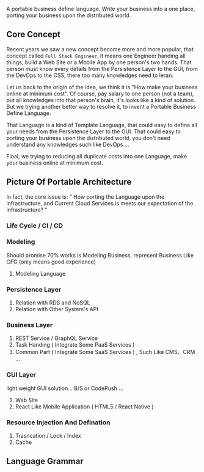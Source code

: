 A portable business define language. Write your business into a one place, porting your business upon the distributed world.

## Core Concept

Recent years we saw a new concept become more and more popular, that concept called `Full Stack Engineer`. It means one Engineer handing all things, build a Web Site or a Mobile App by one person's two hands. That person must know every details from the Persistence Layer to the GUI, from the DevOps to the CSS, there too many knowledges need to leran. 

Let us back to the origin of the idea, we think it is "How make your business online at minimum cost". Of course, pay salary to one person (not a team), put all knowledges into that person's brain, it's looks like a kind of solution. But we trying another better way to resolve it, to invent a Portable Business Define Language.

That Language is a kind of Template Language, that could easy to define all your needs from the Persistence Layer to the GUI. That could easy to porting your business upon the distributed world, you don't need understand any knowledges such like DevOps ...

Final, we trying to reducing all duplicate costs into one Language, make your business online at minimum cost.


## Picture Of Portable Architecture

In fact, the core issue is: " How porting the Language upon the infrastructure, and Current Cloud Services is meets our expectation of the infrastructure? "

### Life Cycle / CI / CD

### Modeling

Should promise 70% works is Modeling Business, represent Business Like CFG (only means good experience)

1. Modeling Language

### Persistence Layer

1. Relation with RDS and NoSQL
2. Relation with Other System's API

### Business Layer

1. REST Service / GraphQL Service
2. Task Handing ( Integrate Some PaaS Services )
3. Common Part ( Integrate Some SaaS Services ) , Such Like CMS、CRM ...

### GUI Layer

light weight GUI solution...  B/S or CodePush ...

1. Web Site
2. React Like Mobile Application ( HTML5 / React Native )

### Resource Injection And Defination

1. Trasncation / Lock / Index
2. Cache

## Language Grammar
